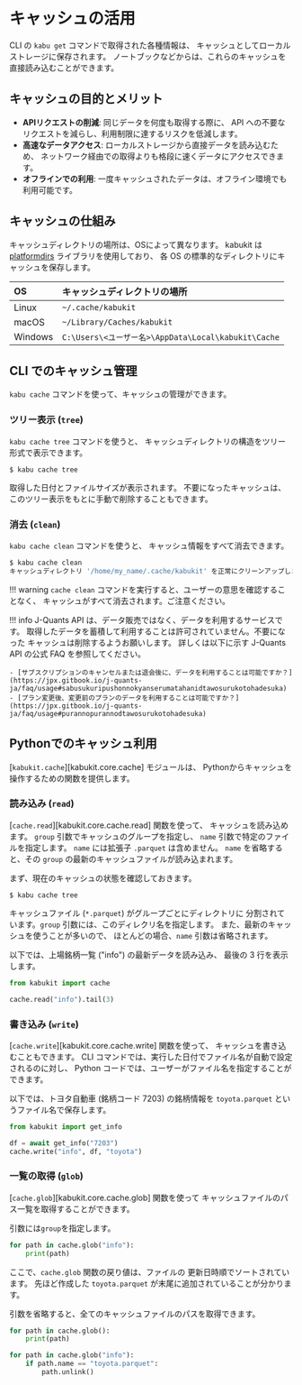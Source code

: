 # キャッシュの活用

CLI の `kabu get` コマンドで取得された各種情報は、
キャッシュとしてローカルストレージに保存されます。
ノートブックなどからは、これらのキャッシュを直接読み込むことができます。

## キャッシュの目的とメリット

- **APIリクエストの削減**: 同じデータを何度も取得する際に、
  API への不要なリクエストを減らし、利用制限に達するリスクを低減します。
- **高速なデータアクセス**: ローカルストレージから直接データを読み込むため、
  ネットワーク経由での取得よりも格段に速くデータにアクセスできます。
- **オフラインでの利用**: 一度キャッシュされたデータは、オフライン環境でも利用可能です。

## キャッシュの仕組み

キャッシュディレクトリの場所は、OSによって異なります。
kabukit は [platformdirs](https://platformdirs.readthedocs.io/en/latest/)
ライブラリを使用しており、
各 OS の標準的なディレクトリにキャッシュを保存します。

| OS      | キャッシュディレクトリの場所                           |
| :------ | :------------------------------------------------ |
| Linux   | `~/.cache/kabukit`                                |
| macOS   | `~/Library/Caches/kabukit`                        |
| Windows | `C:\Users\<ユーザー名>\AppData\Local\kabukit\Cache` |

## CLI でのキャッシュ管理

`kabu cache` コマンドを使って、キャッシュの管理ができます。

### ツリー表示 (`tree`)

`kabu cache tree` コマンドを使うと、
キャッシュディレクトリの構造をツリー形式で表示できます。

```console exec="on" source="console" result="ansi"
$ kabu cache tree
```

取得した日付とファイルサイズが表示されます。
不要になったキャッシュは、このツリー表示をもとに手動で削除することもできます。

### 消去 (`clean`)

`kabu cache clean` コマンドを使うと、
キャッシュ情報をすべて消去できます。

```bash
$ kabu cache clean
キャッシュディレクトリ '/home/my_name/.cache/kabukit' を正常にクリーンアップしました。
```

!!! warning
    `cache clean` コマンドを実行すると、ユーザーの意思を確認することなく、
    キャッシュがすべて消去されます。ご注意ください。

!!! info
    J-Quants API は、データ販売ではなく、データを利用するサービスです。
    取得したデータを蓄積して利用することは許可されていません。不要になった
    キャッシュは削除するようお願いします。
    詳しくは以下に示す J-Quants API の公式 FAQ を参照してください。

    - [サブスクリプションのキャンセルまたは退会後に、データを利用することは可能ですか？](https://jpx.gitbook.io/j-quants-ja/faq/usage#sabusukuripushonnokyanserumatahanidtawosurukotohadesuka)
    - [プラン変更後、変更前のプランのデータを利用することは可能ですか？](https://jpx.gitbook.io/j-quants-ja/faq/usage#purannopurannodtawosurukotohadesuka)

## Pythonでのキャッシュ利用

[`kabukit.cache`][kabukit.core.cache] モジュールは、
Pythonからキャッシュを操作するための関数を提供します。

### 読み込み (`read`)

[`cache.read`][kabukit.core.cache.read] 関数を使って、
キャッシュを読み込めます。
`group` 引数でキャッシュのグループを指定し、
`name` 引数で特定のファイルを指定します。
`name` には拡張子 `.parquet` は含めません。
`name` を省略すると、その `group` の最新のキャッシュファイルが読み込まれます。

まず、現在のキャッシュの状態を確認しておきます。

```console exec="on" source="console" result="ansi"
$ kabu cache tree
```

キャッシュファイル (`*.parquet`) がグループごとにディレクトリに
分割されています。`group` 引数には、このディレクリ名を指定します。
また、最新のキャッシュを使うことが多いので、
ほとんどの場合、`name` 引数は省略されます。

以下では、上場銘柄一覧 ("info") の最新データを読み込み、
最後の 3 行を表示します。

```python exec="1" source="material-block"
from kabukit import cache

cache.read("info").tail(3)
```

### 書き込み (`write`)

[`cache.write`][kabukit.core.cache.write] 関数を使って、
キャッシュを書き込むこともできます。
CLI コマンドでは、実行した日付でファイル名が自動で設定されるのに対し、
Python コードでは、ユーザーがファイル名を指定することができます。

以下では、トヨタ自動車 (銘柄コード 7203) の銘柄情報を `toyota.parquet`
というファイル名で保存します。

```python exec="1" source="material-block"
from kabukit import get_info

df = await get_info("7203")
cache.write("info", df, "toyota")
```

### 一覧の取得 (`glob`)

[`cache.glob`][kabukit.core.cache.glob] 関数を使って
キャッシュファイルのパス一覧を取得することができます。

引数には`group`を指定します。

```python exec="1" source="material-block"
for path in cache.glob("info"):
    print(path)
```

ここで、`cache.glob` 関数の戻り値は、ファイルの
更新日時順でソートされています。
先ほど作成した `toyota.parquet` が末尾に追加されていることが分かります。

引数を省略すると、全てのキャッシュファイルのパスを取得できます。

```python exec="1" source="material-block"
for path in cache.glob():
    print(path)
```

```python .md#_
for path in cache.glob("info"):
    if path.name == "toyota.parquet":
        path.unlink()
```
